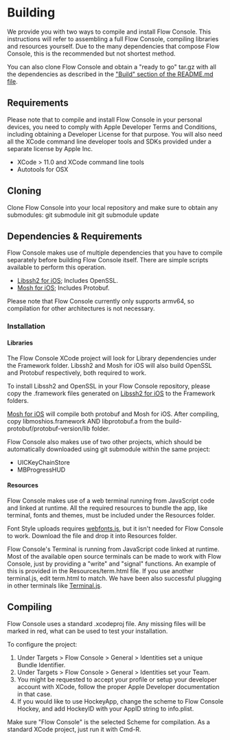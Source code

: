 # Building
We provide you with two ways to compile and install Flow Console. This instructions will refer to assembling
a full Flow Console, compiling libraries and resources yourself. Due to the many dependencies that compose
Flow Console, this is the recommended but not shortest method.

You can also clone Flow Console and obtain a "ready to go"
tar.gz with all the dependencies as described in the ["Build" section of the README.md file](README.md#build).

## Requirements
Please note that to compile and install Flow Console in your personal
devices, you need to comply with Apple Developer Terms and Conditions,
including obtaining a Developer License for that purpose. You will also
need all the XCode command line developer tools and SDKs provided under
a separate license by Apple Inc.
- XCode > 11.0 and XCode command line tools
- Autotools for OSX

## Cloning
Clone Flow Console into your local repository and make sure to obtain any submodules:
git submodule init
git submodule update

## Dependencies & Requirements
Flow Console makes use of multiple dependencies that you have to compile
separately before building Flow Console itself. There are simple scripts available
to perform this operation.
- [Libssh2 for iOS](https://github.com/holzschu/libssh2-for-iOS); Includes OpenSSL.
- [Mosh for iOS](https://github.com/blinksh/build-mosh); Includes Protobuf.

Please note that Flow Console currently only supports armv64, so compilation for other architectures is not necessary.

### Installation
#### Libraries
The Flow Console XCode project will look for Library dependencies under the Framework folder. Libssh2 and Mosh for iOS will
also build OpenSSL and Protobuf respectively, both required to work.

To install Libssh2 and OpenSSL in your Flow Console repository, please copy
the .framework files generated on [Libssh2 for iOS](https://github.com/carloscabanero/libssh2-for-iOS) to the Framework folders.

[Mosh for iOS](https://github.com/blinksh/build-mosh) will compile both protobuf and Mosh for iOS.
After compiling, copy libmoshios.framework AND libprotobuf.a from the build-protobuf/protobuf-version/lib folder.

Flow Console also makes use of two other projects, which should be automatically downloaded using git submodule
within the same project:
- UICKeyChainStore
- MBProgressHUD

#### Resources
Flow Console makes use of a web terminal running from JavaScript code and linked at runtime. All the required
resources to bundle the app, like terminal, fonts and themes, must be included under the Resources folder.

Font Style uploads requires [webfonts.js](https://github.com/typekit/webfontloader), but it isn't
needed for Flow Console to work. Download the file and drop it into Resources folder.

Flow Console's Terminal is running from JavaScript code linked at runtime.
Most of the available open source terminals can be made to work with Flow Console,
just by providing a "write" and "signal" functions. An example of this
is provided in the Resources/term.html file. If you use another
terminal.js, edit term.html to match. We have been also successful plugging in other
terminals like [Terminal.js](http://terminal.js.org).

## Compiling
Flow Console uses a standard .xcodeproj file. Any missing files will be marked in
red, what can be used to test your installation.

To configure the project:
1. Under Targets > Flow Console > General > Identities set a unique Bundle Identifier.
2. Under Targets > Flow Console > General > Identities set your Team.
3. You might be requested to accept your profile or setup your developer account
with XCode, follow the proper Apple Developer documentation in that case.
4. If you would like to use HockeyApp, change the scheme to Flow Console Hockey, and add HockeyID with your AppID string to info.plist.

Make sure "Flow Console" is the selected Scheme for compilation. As a standard XCode project, just run it with Cmd-R.
